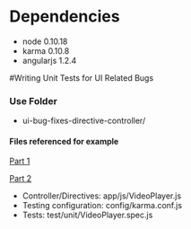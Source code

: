 # Dependencies
  * node 0.10.18
  * karma 0.10.8
  * angularjs 1.2.4

#Writing Unit Tests for UI Related Bugs

### Use Folder
* ui-bug-fixes-directive-controller/

#### Files referenced for example
[Part 1](http://www.realeyes.com/blog/2013/12/09/walkthrough-part-1-killing-bugs-in-angualrjs-with-karma-jasmine/)

[Part 2](http://www.realeyes.com/blog/2014/01/02/part-2-walkthrough-killing-bugs-in-angualrjs-with-karma-jasmine/)
  * Controller/Directives: app/js/VideoPlayer.js
  * Testing configuration: config/karma.conf.js
  * Tests: test/unit/VideoPlayer.spec.js
